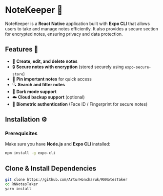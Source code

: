 # NoteKeeper 📒

NoteKeeper is a **React Native** application built with **Expo CLI** that allows users to take and manage notes efficiently. It also provides a secure section for encrypted notes, ensuring privacy and data protection.

## Features 🚀

- 📝 **Create, edit, and delete notes**  
- 🔒 **Secure notes with encryption** (stored securely using `expo-secure-store`)  
- 📌 **Pin important notes** for quick access  
- 🔍 **Search and filter notes**  
- 🌙 **Dark mode support**  
- ☁️ **Cloud backup support** (optional)  
- 🔑 **Biometric authentication** (Face ID / Fingerprint for secure notes)  

## Installation ⚙️

### Prerequisites  
Make sure you have **Node.js** and **Expo CLI** installed:

```sh
npm install -g expo-cli
```

## Clone & Install Dependencies
```sh
git clone https://github.com/ArturHoncharuk/RNNotesTaker
cd RNNotesTaker
yarn install
```
